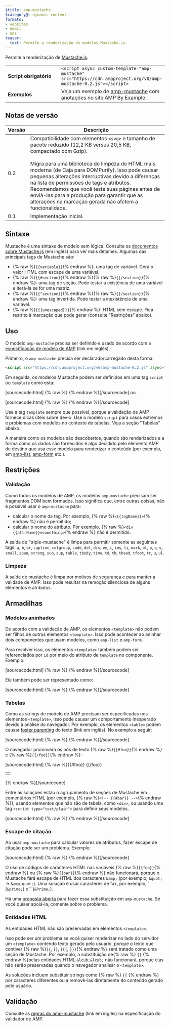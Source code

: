 ```yaml
---
$title: amp-mustache
$category@: dynamic-content
formats:
- websites
- email
- ads
teaser:
  text: Permite a renderização de modelos Mustache.js.
---
```




<!--
       Copyright 2016 The AMP HTML Authors. All Rights Reserved.

       Licensed under the Apache License, Version 2.0 (the "License");
     you may not use this file except in compliance with the License.
     You may obtain a copy of the License at

     http://www.apache.org/licenses/LICENSE-2.0

     Unless required by applicable law or agreed to in writing, software
     distributed under the License is distributed on an "AS-IS" BASIS,
     WITHOUT WARRANTIES OR CONDITIONS OF ANY KIND, either express or implied.
     See the License for the specific language governing permissions and
     limitations under the License.
-->



Permite a renderização de [Mustache.js](https://github.com/janl/mustache.js/).

<table>
  <tr>
    <td width="40%"><strong>Script obrigatório</strong></td>
    <td>
      <div>
      <code>&lt;script async custom-template="amp-mustache" src="https://cdn.ampproject.org/v0/amp-mustache-0.2.js">&lt;/script></code>
      </div>
    </td>
  </tr>
  <tr>
    <td width="40%"><strong>Exemplos</strong></td>
    <td>Veja um exemplo de <a href="https://ampbyexample.com/components/amp-mustache/">amp-mustache</a> com anotações no site AMP By Example.</td>
  </tr>
</table>



## Notas de versão

| Versão | Descrição |
|-------|-----|
| 0.2 | Compatibilidade com elementos `<svg>` e tamanho de pacote reduzido (12,2 KB versus 20,5 KB, compactado com Gzip).<br><br>Migra para uma biblioteca de limpeza de HTML mais moderna (de Caja para DOMPurify). Isso pode causar pequenas alterações interruptivas devido a diferenças na lista de permissões de tags e atributos. Recomendamos que você teste suas páginas antes de enviá-las para a produção para garantir que as alterações na marcação gerada não afetem a funcionalidade. |
| 0.1 | Implementação inicial. |

## Sintaxe

Mustache é uma sintaxe de modelo sem lógica. Consulte os [documentos sobre Mustache.js](https://github.com/janl/mustache.js/) (em inglês) para ver mais detalhes. Algumas das principais tags de Mustache são:

*  {% raw %}`{{variable}}`{% endraw %}: uma tag de variável. Gera o valor HTML com escape de uma variável.
* {% raw %}`{{#section}}`{% endraw %}{% raw %}`{{/section}}`{% endraw %}: uma tag de seção. Pode testar a existência de uma variável e iterá-la se for uma matriz.
* {% raw %}`{{^section}}`{% endraw %}{% raw %}`{{/section}}`{% endraw %}: uma tag invertida. Pode testar a inexistência de uma variável.
* {% raw %}`{{{unescaped}}}`{% endraw %}: HTML sem escape. Fica restrito à marcação que pode gerar (consulte “Restrições” abaixo).

## Uso

O modelo `amp-mustache` precisa ser definido e usado de acordo com a [especificação de modelo de AMP](https://github.com/ampproject/amphtml/blob/master/spec/amp-html-templates.md) (link em inglês).

Primeiro, o `amp-mustache` precisa ser declarado/carregado desta forma:

```html
<script src="https://cdn.ampproject.org/v0/amp-mustache-0.2.js" async="" custom-template="amp-mustache"></script>
```

Em seguida, os modelos Mustache podem ser definidos em uma tag `script` ou `template` como esta:

[sourcecode:html]
{% raw %}<!-- Using template tag. -->
<template type="amp-mustache">
  Hello {{world}}!
</template>
{% endraw %}[/sourcecode]
ou

<!-- Using script tag. -->
[sourcecode:html]
{% raw %}<script type="text/plain" template="amp-mustache">
  Hello {{world}}!
</script>
{% endraw %}[/sourcecode]

Use a tag `template` sempre que possível, porque a validação de AMP fornece dicas úteis sobre dev-x. Use o modelo `script` para casos extremos e problemas com modelos no contexto de tabelas. Veja a seção "Tabelas" abaixo.

A maneira como os modelos são descobertos, quando são renderizados e a forma como os dados são fornecidos é algo decidido pelo elemento AMP de destino que usa esse modelo para renderizar o conteúdo (por exemplo, em [amp-list](amp-list.md), [amp-form](amp-form.md) etc.).

## Restrições

### Validação

Como todos os modelos de AMP, os modelos `amp-mustache` precisam ser fragmentos DOM bem formados. Isso significa que, entre outras coisas, não é possível usar o `amp-mustache` para:

* calcular o nome da tag. Por exemplo, {% raw %}`<{{tagName}}>`{% endraw %} não é permitido;
* calcular o nome do atributo. Por exemplo, {% raw %}`<div {{attrName}}=something>`{% endraw %} não é permitido.

A saída de "triple-mustache" é limpa para permitir somente as seguintes tags: `a`, `b`, `br`, `caption`, `colgroup`, `code`, `del`, `div`, `em`, `i`, `ins`, `li`, `mark`, `ol`, `p`, `q`, `s`, `small`, `span`, `strong`, `sub`, `sup`, `table`, `tbody`, `time`, `td`, `th`, `thead`, `tfoot`, `tr`, `u`, `ul`.

### Limpeza

A saída de mustache é limpa por motivos de segurança e para manter a validade de AMP. Isso pode resultar na remoção silenciosa de alguns elementos e atributos.

## Armadilhas

### Modelos aninhados

De acordo com a validação de AMP, os elementos `<template>` não podem ser filhos de outros elementos `<template>`. Isso pode acontecer ao aninhar dois componentes que usam modelos, como `amp-list` e `amp-form`.

Para resolver isso, os elementos `<template>` também podem ser referenciados por `id` por meio do atributo de `template` no componente. Exemplo:

[sourcecode:html]
{% raw %}<amp-list id="myList" src="https://foo.com/list.json">
  <template type="amp-mustache">
    <div>{{title}}</div>
  </template>
</amp-list>
{% endraw %}[/sourcecode]

Ele também pode ser representado como:

[sourcecode:html]
{% raw %}<!-- Externalize templates to avoid nesting. -->
<template type="amp-mustache" id="myTemplate">
  <div>{{title}}</div>
</template>

<amp-list id="myList" src="https://foo.com/list.json" template="myTemplate">
</amp-list>
{% endraw %}[/sourcecode]

### Tabelas

Como as strings de modelo de AMP precisam ser especificadas nos elementos `<template>`, isso pode causar um comportamento inesperado devido à análise do navegador. Por exemplo, os elementos `<table>` podem causar [foster parenting](https://www.w3.org/TR/html5/syntax.html#unexpected-markup-in-tables) do texto (link em inglês). No exemplo a seguir:

[sourcecode:html]
{% raw %}<template type="amp-mustache">
  <table>
    <tr>
      {{#foo}}<td></td>{{/foo}}
    </tr>
  </table>
</template>
{% endraw %}[/sourcecode]

O navegador promoverá os nós de texto {% raw %}`{{#foo}}`{% endraw %} e {% raw %}`{{/foo}}`{% endraw %}:

[sourcecode:html]
{% raw %}{{#foo}}
{{/foo}}
<table>
  <tr>
    <td></td>
  </tr>
</table>
{% endraw %}[/sourcecode]

Entre as soluções estão o agrupamento de seções de Mustache em comentários HTML (por exemplo, {% raw %}`<!-- {{#bar}} -->`{% endraw %}), usando elementos que não são de tabela, como `<div>`, ou usando uma tag `<script type="text/plain">` para definir seus modelos.

[sourcecode:html]
{% raw %}<script type="text/plain" template="amp-mustache">
  <table>
    <tr>
      {{#foo}}<td></td>{{/foo}}
    </tr>
  </table>
</script>
{% endraw %}[/sourcecode]

### Escape de citação

Ao usar `amp-mustache` para calcular valores de atributos, fazer escape de citação pode ser um problema. Exemplo:

[sourcecode:html]
{% raw %}<template type="amp-mustache">
  <!-- A double-quote (") in foo will cause malformed HTML. -->
  <amp-img alt="{{foo}}" src="example.jpg" width=100 height=100></amp-img>

  <!-- A single-quote (') or double-quote (") in bar will cause an AMP runtime parse error. -->
  <button on="tap:AMP.setState({foo: '{{bar}}'})">Click me</button>
</template>
{% endraw %}[/sourcecode]

O uso de códigos de caracteres HTML nas variáveis {% raw %}`{{foo}}`{% endraw %} ou {% raw %}`{{bar}}`{% endraw %} não funcionará, porque o Mustache fará escape de HTML dos caracteres `&amp;` (por exemplo, `&quot;` -&gt; `&amp;quot;`). Uma solução é usar caracteres de fax, por exemplo, ′ (`&prime;`) e ″ (`&Prime;`).

Há uma [proposta aberta](https://github.com/ampproject/amphtml/issues/8395) para fazer essa substituição em `amp-mustache`. Se você quiser apoiá-la, comente sobre o problema.

### Entidades HTML

As entidades HTML não são preservadas em elementos `<template>`.

Isso pode ser um problema se você quiser renderizar no lado do servidor um `<template>` contendo texto gerado pelo usuário, porque o texto que contiver {% raw %}`{{`, `}}`, `{{{`, `}}}`{% endraw %} será tratado como uma seção de Mustache. Por exemplo, a substituição de{% raw %} `{{` {% endraw %}pelas entidades HTML `&lcub;&lcub;` não funcionará, porque elas não serão preservadas quando o navegador analisar o `<template>`.

As soluções incluem substituir strings como {% raw %} `{{` {% endraw %} por caracteres diferentes ou a removê-las diretamente do conteúdo gerado pelo usuário.

## Validação

Consulte as [regras do amp-mustache](https://github.com/ampproject/amphtml/blob/master/extensions/amp-mustache/validator-amp-mustache.protoascii) (link em inglês) na especificação do validador de AMP.
